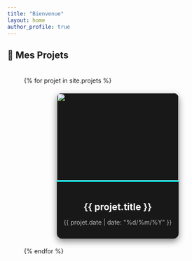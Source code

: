 ```yaml
---
title: "Bienvenue"
layout: home
author_profile: true
---
```


## 🚀 Mes Projets  

<div class="projets-grid">
  {% for projet in site.projets %}
  <div class="projet-card">
    <a href="{{ projet.url }}">
      <div class="projet-thumbnail">
        <img src="{{ projet.header.image }}" alt="{{ projet.title }}">
      </div>
      <div class="projet-info">
        <h3>{{ projet.title }}</h3>
        <p class="projet-date">{{ projet.date | date: "%d/%m/%Y" }}</p>
      </div>
    </a>
  </div>
  {% endfor %}
</div>

<style>
.projets-grid {
  display: grid;
  grid-template-columns: repeat(auto-fit, minmax(300px, 1fr)); /* Responsive grid */
  gap: 20px; /* Space between cards */
  width: 85%; /* Adjust width to fit better */
  margin: 0 auto; /* Center the grid */
  padding: 20px 0;
}

/* Ensuring the description has enough space */
.container { 
  display: flex;
  align-items: flex-start;
  justify-content: space-between;
  gap: 40px; /* Space between description and projects */
}

/* Description panel */
.description {
  flex: 1; /* Takes up remaining space */
  max-width: 400px; /* Prevents it from being too wide */
}

/* Adjustments for larger screens */
@media (min-width: 1440px) {
  .projets-grid {
    width: 90%;
  }
}

/* Adjustments for tablets */
@media (max-width: 1024px) {
  .container {
    flex-direction: column;
    align-items: center;
  }
  .description {
    max-width: 100%; /* Full width for small screens */
    text-align: center;
  }
}

/* Mobile adjustments */
@media (max-width: 768px) {
  .projets-grid {
    grid-template-columns: repeat(auto-fit, minmax(250px, 1fr)); /* Smaller cards on mobile */
    width: 100%;
  }
}



/* Style des cartes */
.projet-card {
  background: #181818;
  border-radius: 12px;
  overflow: hidden;
  box-shadow: 0 6px 15px rgba(0, 0, 0, 0.5);
  transition: transform 0.2s ease-in-out, box-shadow 0.3s ease;
  max-width: 400px; /* Largeur maximale des cartes pour éviter qu’elles soient trop grandes */
  margin: auto; /* Centre les cartes si besoin */
}

.projet-card:hover {
  transform: translateY(-5px);
  box-shadow: 0 8px 20px rgba(0, 0, 0, 0.6);
}


/* Image */
.projet-thumbnail img {
  width: 100%;
  height: 200px;
  object-fit: cover;
  border-bottom: 3px solid var(--mm-custom-accent, #0ff);
}

/* Infos */
.projet-info {
  padding: 15px;
  text-align: center;
}

.projet-info h3 {
  font-size: 1.5em;
  color: #fff;
  margin-bottom: 5px;
}

.projet-date {
  font-size: 1em;
  color: #bbb;
}
</style>
